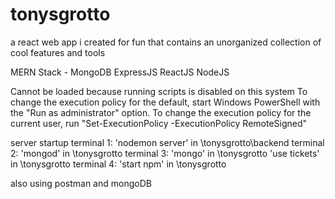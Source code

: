 # tonysgrotto

a react web app i created for fun that contains an unorganized collection of cool features and tools

MERN Stack - MongoDB ExpressJS ReactJS NodeJS

Cannot be loaded because running scripts is disabled on this system
To change the execution policy for the default, start Windows PowerShell with the "Run as administrator" option. To change the execution policy for the current user, run "Set-ExecutionPolicy -ExecutionPolicy RemoteSigned"

server startup
terminal 1: 'nodemon server' in \tonysgrotto\backend
terminal 2: 'mongod' in \tonysgrotto
terminal 3: 'mongo' in \tonysgrotto
'use tickets' in \tonysgrotto
terminal 4: 'start npm' in \tonysgrotto

also using postman and mongoDB
